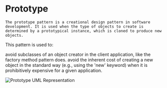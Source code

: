 # Prototype

```The prototype pattern is a creational design pattern in software development. It is used when the type of objects to create is determined by a prototypical instance, which is cloned to produce new objects.```

This pattern is used to:

avoid subclasses of an object creator in the client application, like the factory method pattern does.
avoid the inherent cost of creating a new object in the standard way (e.g., using the 'new' keyword) when it is prohibitively expensive for a given application.

![Prototype UML Representation](<https://upload.wikimedia.org/wikipedia/commons/thumb/1/14/Prototype_UML.svg/1920px-Prototype_UML.svg.png>
"Prototype")
